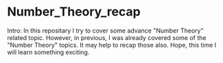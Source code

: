 # Number_Theory_recap
Intro: In this repositary I try to cover some advance "Number Theory" related topic. However, in previous, I was already covered some of the "Number Theory" topics. It may help to recap those also. Hope, this time I will learn something exciting.
